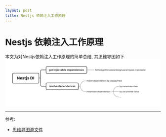 ```yaml
---
layout: post
title: Nestjs 依赖注入工作原理
---
```


# Nestjs 依赖注入工作原理
本文为对Nestjs依赖注入工作原理的简单总结, 其思维导图如下
![Nestjs依赖注入工作原理](https://raw.githubusercontent.com/jituanlin/public-docs/master/public-mindmaps/Nestjs%20DI.png?raw=true)

--- 
参考:
- [思维导图源文件](https://github.com/jituanlin/public-docs/blob/master/public-mindmaps//Nestjs%20DI.xmind)
